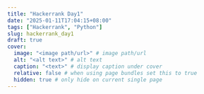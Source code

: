 ```yaml
---
title: "Hackerrank Day1"
date: "2025-01-11T17:04:15+08:00"
tags: ["Hackerrank", "Python"]
slug: hackerrank_day1
draft: true
cover:
  image: "<image path/url>" # image path/url
  alt: "<alt text>" # alt text
  caption: "<text>" # display caption under cover
  relative: false # when using page bundles set this to true
  hidden: true # only hide on current single page
---
```

